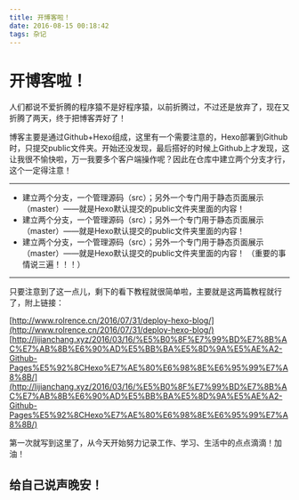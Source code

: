 ```yaml
---
title: 开博客啦！
date: 2016-08-15 00:18:42
tags: 杂记
---
```

# 开博客啦！ #
人们都说不爱折腾的程序猿不是好程序猿，以前折腾过，不过还是放弃了，现在又折腾了两天，终于把博客弄好了！

博客主要是通过Github+Hexo组成，这里有一个需要注意的，Hexo部署到Github时，只提交public文件夹。开始还没发现，最后搭好的时候上Github上才发现，这让我很不愉快啦，万一我要多个客户端操作呢？因此在仓库中建立两个分支才行，这个一定得注意！

----------
- 建立两个分支，一个管理源码（src）；另外一个专门用于静态页面展示（master）——就是Hexo默认提交的public文件夹里面的内容！
- 建立两个分支，一个管理源码（src）；另外一个专门用于静态页面展示（master）——就是Hexo默认提交的public文件夹里面的内容！
- 建立两个分支，一个管理源码（src）；另外一个专门用于静态页面展示（master）——就是Hexo默认提交的public文件夹里面的内容！
  （重要的事情说三遍！！！）
----------
只要注意到了这一点儿，剩下的看下教程就很简单啦，主要就是这两篇教程就行了，附上链接：

[http://www.rolrence.cn/2016/07/31/deploy-hexo-blog/](http://www.rolrence.cn/2016/07/31/deploy-hexo-blog/)  
[http://lijianchang.xyz/2016/03/16/%E5%B0%8F%E7%99%BD%E7%8B%AC%E7%AB%8B%E6%90%AD%E5%BB%BA%E5%8D%9A%E5%AE%A2-Github-Pages%E5%92%8CHexo%E7%AE%80%E6%98%8E%E6%95%99%E7%A8%8B/](http://lijianchang.xyz/2016/03/16/%E5%B0%8F%E7%99%BD%E7%8B%AC%E7%AB%8B%E6%90%AD%E5%BB%BA%E5%8D%9A%E5%AE%A2-Github-Pages%E5%92%8CHexo%E7%AE%80%E6%98%8E%E6%95%99%E7%A8%8B/)  

第一次就写到这里了，从今天开始努力记录工作、学习、生活中的点点滴滴！加油！

## 给自己说声晚安！ ##


